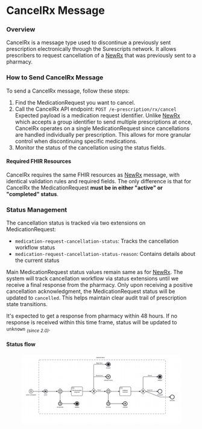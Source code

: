 # CancelRx Message

### Overview

CancelRx is a message type used to discontinue a previously sent prescription electronically through the Surescripts network. It allows prescribers to request cancellation of a [NewRx](newrx-message.md) that was previously sent to a pharmacy.

### How to Send CancelRx Message

To send a CancelRx message, follow these steps:

1. Find the MedicationRequest you want to cancel.
2. Call the CancelRx API endpoint: `POST /e-prescription/rx/cancel`\
   Expected payload is a medication request identifier. Unlike [NewRx](newrx-message.md) which accepts a group identifier to send multiple prescriptions at once, CancelRx operates on a single MedicationRequest since cancellations are handled individually per prescription. This allows for more granular control when discontinuing specific medications.
3. Monitor the status of the cancellation using the status fields.

#### Required FHIR Resources

CancelRx requires the same FHIR resources as [NewRx](newrx-message.md) message, with identical validation rules and required fields. The only difference is that for CancelRx the MedicationRequest **must be in either "active" or "completed" status**.

### Status Management

The cancellation status is tracked via two extensions on MedicationRequest:

* `medication-request-cancellation-status`: Tracks the cancellation workflow status
* `medication-request-cancellation-status-reason`: Contains details about the current status

Main MedicationRequest status values remain same as for [NewRx](newrx-message.md). The system will track cancellation workflow via status extensions until we receive a final response from the pharmacy. Only upon receiving a positive cancellation acknowledgment, the MedicationRequest status will be updated to `cancelled`. This helps maintain clear audit trail of prescription state transitions.

It's expected to get a response from pharmacy within 48 hours. If no response is received within this time frame, status will be updated to `unknown` <sub>_(since 2.0)_</sub>.

#### Status flow

<figure><img src="../../../.gitbook/assets/image (1).png" alt=""><figcaption></figcaption></figure>
